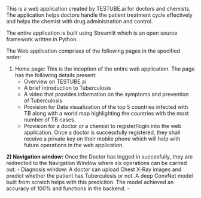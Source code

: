 This is a web application created by TESTUBE.ai for doctors and chemists. The application helps doctors handle the patient treatment cycle effectively and helps the chemist with drug administration and control. 

The entire application is built using Streamlit which is an open source framework written in Python.

The Web application comprises of the following pages in the specified order:
1) Home page:
   This is the inception of the entire web application. The page has the following details present:
     - Overview on TESTUBE.ai
     - A brief introduction to Tuberculosis
     - A video that provides information on the symptoms and prevention of Tuberculosis
     - Provision for Data visualization of the top 5 countries infected with TB along with a world map highlighting the countries with the most number of TB cases.
     - Provision for a doctor or a chemist to register/login into the web application. Once a doctor is successfully registered, they shall receive a private key on their mobile          phone which will help with future operations in the web application.

**2) Navigation window:** 
     Once the Doctor has logged in succesfully, they are redirected to the Navigation Window where six operations can be carried out:
       - Diagnosis window: A doctor can upload Chest X-Ray images and predict whether the patient has Tuberculosis or not. A deep ConvNet model built from scratch helps with this          prediciton. The model achieved an accuracy of 100% and functions in the backend.
       - 
 
